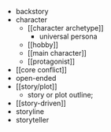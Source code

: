 - backstory
- character
    - [[character archetype]]
        - universal persona
    - [[hobby]]
    - [[main character]]
    - [[protagonist]]
- [[core conflict]]
- open-ended
- [[story/plot]]
    - story or plot outline;
- [[story-driven]]
- storyline
- storyteller
